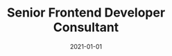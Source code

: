 ---
title: "Senior Frontend Developer Consultant"
company: "GrantOne"
date: 2021-01-01
text: 'Teamed up with the innovative startup, GrantOne, to architect and develop the next iteration of their grant management platform. This platform streamlines the grant application, distribution, monitoring, and reporting processes for both grantors and grantees. My role was pivotal in refining the user experience, incorporating intuitive workflows, and enhancing system performance. Additionally, I integrated analytics tools that provide insights into grant distributions and outcomes, ensuring transparency and effectiveness. The revamped platform has since been applauded for its user-friendliness and robust capabilities.'
highlights: [
  'Researched legacy application and wrote functional specs for new application.',
  'Planned a UI Library based on Material Design in collaboration with designer.',
  'Developed a new Angular application from scratch.',
  'Implemented Adobe XD design as Material Design theme.',
]
skills: ['Angular', 'RxJS', 'Adobe XD', 'Material Design', 'Wireframe']
---